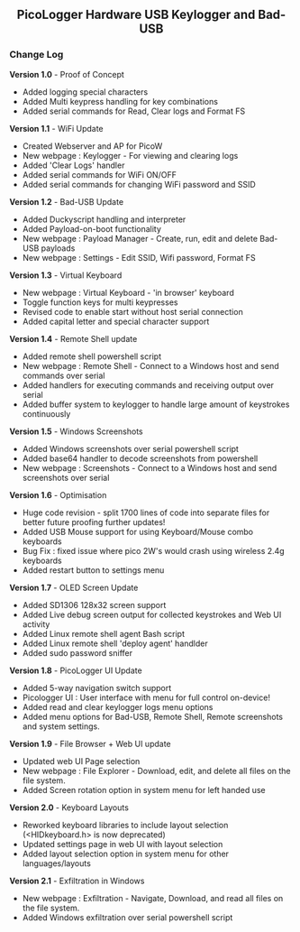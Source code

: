 <h2 align="center"> PicoLogger Hardware USB Keylogger and Bad-USB</h2>

<h3> Change Log </h3>

**Version 1.0** - Proof of Concept
- Added logging special characters
- Added Multi keypress handling for key combinations
- Added serial commands for Read, Clear logs and Format FS

**Version 1.1** - WiFi Update
- Created Webserver and AP for PicoW 
- New webpage : Keylogger - For viewing and clearing logs
- Added 'Clear Logs' handler
- Added serial commands for WiFi ON/OFF
- Added serial commands for changing WiFi password and SSID 

**Version 1.2** - Bad-USB Update
- Added Duckyscript handling and interpreter
- Added Payload-on-boot functionality
- New webpage : Payload Manager - Create, run, edit and delete Bad-USB payloads
- New webpage : Settings - Edit SSID, Wifi password, Format FS

**Version 1.3** - Virtual Keyboard
- New webpage : Virtual Keyboard - 'in browser' keyboard
- Toggle function keys for multi keypresses
- Revised code to enable start without host serial connection
- Added capital letter and special character support

**Version 1.4** - Remote Shell update
- Added remote shell powershell script 
- New webpage : Remote Shell - Connect to a Windows host and send commands over serial
- Added handlers for executing commands and receiving output over serial
- Added buffer system to keylogger to handle large amount of keystrokes continuously

**Version 1.5** - Windows Screenshots
- Added Windows screenshots over serial powershell script 
- Added base64 handler to decode screenshots from powershell
- New webpage : Screenshots - Connect to a Windows host and send screenshots over serial

**Version 1.6** - Optimisation
- Huge code revision - split 1700 lines of code into separate files for better future proofing further updates!
- Added USB Mouse support for using Keyboard/Mouse combo keyboards
- Bug Fix : fixed issue where pico 2W's would crash using wireless 2.4g keyboards
- Added restart button to settings menu

**Version 1.7** - OLED Screen Update
- Added SD1306 128x32 screen support
- Added Live debug screen output for collected keystrokes and Web UI activity
- Added Linux remote shell agent Bash script
- Added Linux remote shell 'deploy agent' handlder
- Added sudo password sniffer

**Version 1.8** - PicoLogger UI Update
- Added 5-way navigation switch support
- Picologger UI : User interface with menu for full control on-device!
- Added read and clear keylogger logs menu options
- Added menu options for Bad-USB, Remote Shell, Remote screenshots and system settings.

**Version 1.9** - File Browser + Web UI update
- Updated web UI Page selection
- New webpage : File Explorer - Download, edit, and delete all files on the file system.
- Added Screen rotation option in system menu for left handed use

**Version 2.0** - Keyboard Layouts
- Reworked keyboard libraries to include layout selection (<HIDkeyboard.h> is now deprecated)
- Updated settings page in web UI with layout selection
- Added layout selection option in system menu for other languages/layouts

**Version 2.1** - Exfiltration in Windows
- New webpage : Exfiltration - Navigate, Download, and read all files on the file system.
- Added Windows exfiltration over serial powershell script 
